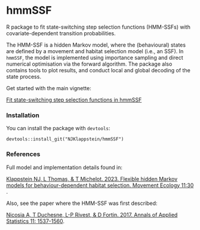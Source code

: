 # hmmSSF

R package to fit state-switching step selection functions (HMM-SSFs) with covariate-dependent transition probabilities. 

The HMM-SSF is a hidden Markov model, where the (behavioural) states are defined by a movement and habitat selection model (i.e., an SSF). In `hmmSSF`, the model is implemented using importance sampling and direct numerical optimisation via the forward algorithm. The package also contains tools to plot results, and conduct local and global decoding of the state process.

Get started with the main vignette: 

[Fit state-switching step selection functions in hmmSSF](https://github.com/NJKlappstein/hmmSSF/blob/main/vignettes/hmmSSF_introduction.pdf)

### Installation
You can install the package with `devtools`:
```{r}
devtools::install_git("NJKlappstein/hmmSSF")
```


### References

Full model and implementation details found in:  

[Klappstein NJ, L Thomas, & T Michelot. 2023. Flexible hidden Markov models for behaviour-dependent habitat selection. Movement Ecology 11:30 ](https://movementecologyjournal.biomedcentral.com/articles/10.1186/s40462-023-00392-3).

Also, see the paper where the HMM-SSF was first described: 

[Nicosia A, T Duchesne, L-P Rivest, & D Fortin. 2017. Annals of Applied Statistics 11: 1537-1560](https://projecteuclid.org/journals/annals-of-applied-statistics/volume-11/issue-3/A-multi-state-conditional-logistic-regression-model-for-the-analysis/10.1214/17-AOAS1045.full).



